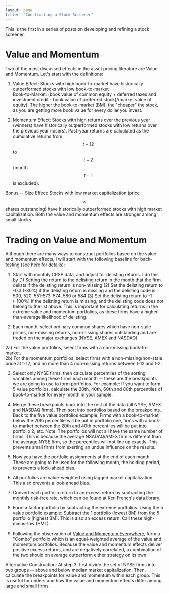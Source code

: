 ```yaml
---
layout: page
title:  "Constructing a Stock Screener"
---
```


This is the first in a series of posts on developing and refining a stock screener.

# Value and Momentum

Two of the most discussed effects in the asset pricing literature are Value and Momentum.
Let's start with the definitions:  <br />

1) Value Effect: Stocks with high book-to-market have historically outperformed stocks with low book-to-market  <br />
Book-to-Market: (book value of common equity + deferred taxes and investment credit - book value of preferred stock)/(market value of equity).  The higher the book-to-market (BM), the "cheaper" the stock, as you are getting more book value for every dollar you invest.  <br />

2) Momentum Effect: Stocks with high returns over the previous year (winners) have historically outperformed stocks with low returns over the previous year (losers). Past-year returns are calculated as the cumulative returns from $$t-12$$ to $$t-2$$ (month $$t-1$$ is excluded). <br />

Bonus -- Size Effect: Stocks with low market capitalization (price $$ \times $$ shares outstanding) have historically outperformed stocks with high market capitalization.  Both the value and momentum effects are stronger among small stocks. <br />

# Trading on Value and Momentum

Although there are many ways to construct portfolios based on the value and momentum effects, I will start with the following baseline for back-testing (<a href="https://papers.ssrn.com/sol3/papers.cfm?abstract_id=2961979" title="b1">see here for details</a>):

1) Start with monthly CRSP data, and adjust for delisting returns.  I do this by (1) Setting the return to the delisting return in the month that the firm delists if the delisting return is non-missing (2) Set the delisting return to -0.3 (-30\%) if the delisting return is missing and the delisting code is 500, 520, 551-573, 574, 580 or 584 (3) Set the delisting return to -1 (-100\%) if the delisting return is missing, and the delisting code does not belong to the list above.  This is important for calculating returns in the extreme value and momentum portfolios, as these firms have a higher-than-average likelihood of delisting.

2) Each month, select ordinary common shares which have non-stale prices, non-missing returns, non-missing shares outstanding and are traded on the major exchanges (NYSE, AMEX and NASDAQ). 

2a) For the value portfolios, select firms with a non-missing book-to-market.  
2b) For the momentum portfolios, select firms with a non-missing/non-stale price at t-12, and no more than 4 non-missing returns between t-12 and t-2.

3) Select only NYSE firms, then calculate percentiles of the sorting variables among these firms each month -- these are the breakpoints we are going to use to form portfolios.  For example: If you want to form 5 value portfolios, calculate the 20th, 40th, 60th and 80th percentiles of book-to-market for every month in your sample.

4) Merge these breakpoints back into the rest of the data (all NYSE, AMEX and NASDAQ firms).  Then sort into portfolios based on the breakpoints.  Back to the five  value portfolios example: Firms with a book-to-market below the 20th percentile will be put in portfolio one, firms with a book-to-market between the 20th and 40th percentiles will be put into portfolio 2, etc. 
Note: The portfolios will not all have the same number of firms.  This is because the average NSADAQ/AMEX firm is different than the average NYSE firm, so the percentiles will not line up exactly.  This prevents small firms from exerting an undue influence on the results.

5) Now you have the portfolio assignments at the end of each month.  These are going to be used for the following month, the holding period, to prevents a look-ahead bias.  

6) All portfolios are value-weighted using lagged market capitalization.  This also prevents a look-ahead bias.

7) Convert each portfolio return to an excess return by subtracting the monthly risk-free rate, which can be found <a href="http://mba.tuck.dartmouth.edu/pages/faculty/ken.french/data_library.html" title="b2">at Ken French's data library.</a>

8) Form a factor portfolio by subtracting the extreme portfolios.  Using the 5 value portfolio example: Subtract the 1 portfolio (lowest BM) from the 5 portfolio (highest BM).  This is also an excess return.  Call these high-minus-low (HML).

9) Following the observation of <a href="http://pages.stern.nyu.edu/~lpederse/papers/ValMomEverywhere.pdf" title="b2">Value and Momentum Everywhere</a>, form a "Combo" portfolio which is an equal-weighted average of the value and momentum portfolios.  Because the value and momentum effects deliver positive excess returns, and are negatively correlated, a combination of the two should on average outperform either strategy on its own.

Alternative Construction: At step 3, first divide the set of NYSE firms into two groups -- above and below median market capitalization.  Then, calculate the breakpoints for value and momentum within each group.  This is useful for understand how the value and momentum effects differ among large and small firms.









